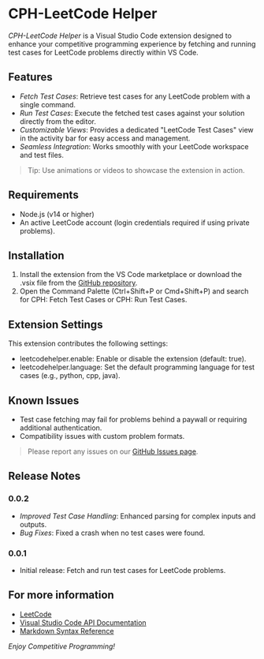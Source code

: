 # CPH-LeetCode Helper

*CPH-LeetCode Helper* is a Visual Studio Code extension designed to enhance your competitive programming experience by fetching and running test cases for LeetCode problems directly within VS Code.

## Features

- *Fetch Test Cases*: Retrieve test cases for any LeetCode problem with a single command.
- *Run Test Cases*: Execute the fetched test cases against your solution directly from the editor.
- *Customizable Views*: Provides a dedicated "LeetCode Test Cases" view in the activity bar for easy access and management.
- *Seamless Integration*: Works smoothly with your LeetCode workspace and test files.
> Tip: Use animations or videos to showcase the extension in action.

## Requirements

- Node.js (v14 or higher)
- An active LeetCode account (login credentials required if using private problems).

## Installation

1. Install the extension from the VS Code marketplace or download the .vsix file from the [GitHub repository](https://github.com/anshRastogi02/cph-leetcode).
2. Open the Command Palette (Ctrl+Shift+P or Cmd+Shift+P) and search for CPH: Fetch Test Cases or CPH: Run Test Cases.

## Extension Settings

This extension contributes the following settings:

- leetcodehelper.enable: Enable or disable the extension (default: true).
- leetcodehelper.language: Set the default programming language for test cases (e.g., python, cpp, java).

## Known Issues

- Test case fetching may fail for problems behind a paywall or requiring additional authentication.
- Compatibility issues with custom problem formats.

> Please report any issues on our [GitHub Issues page](https://github.com/anshRastogi02/cph-leetcode/issues).

## Release Notes

### 0.0.2

- *Improved Test Case Handling*: Enhanced parsing for complex inputs and outputs.
- *Bug Fixes*: Fixed a crash when no test cases were found.

### 0.0.1

- Initial release: Fetch and run test cases for LeetCode problems.



## For more information

- [LeetCode](https://leetcode.com/)
- [Visual Studio Code API Documentation](https://code.visualstudio.com/api)
- [Markdown Syntax Reference](https://www.markdownguide.org/)

*Enjoy Competitive Programming!*